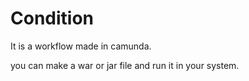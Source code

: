 # Condition

It is a workflow made in camunda.

you can make a war or jar file and run it in your system.
